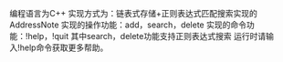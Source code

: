 编程语言为C++
实现方式为：链表式存储+正则表达式匹配搜索实现的AddressNote
实现的操作功能：add，search，delete
实现的命令功能：!help，!quit
其中search，delete功能支持正则表达式搜索
运行时请输入!help命令获取更多帮助。